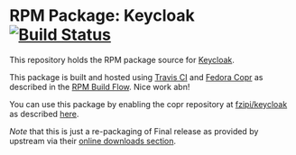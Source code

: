 # RPM Package: Keycloak [![Build Status](https://travis-ci.org/fzipi/keycloak-rpm.svg?branch=master)](https://travis-ci.org/fzipi/keycloak-rpm)

This repository holds the RPM package source for [Keycloak](http://www.keycloak.org/). 

This package is built and hosted using [Travis CI](https://travis-ci.com) and [Fedora Copr](https://copr.fedorainfracloud.org/) as described in the [RPM Build Flow](https://gist.github.com/abn/daf262e7e454509df1429c87068923d1). Nice work abn!

You can use this package by enabling the copr repository at [fzipi/keycloak](https://copr.fedorainfracloud.org/coprs/fzipi/keycloak/) as described [here](https://gist.github.com/fzipi/daf262e7e454509df1429c87068923d1#using-packages-in-copr-repository).

*Note* that this is just a re-packaging of Final release as provided by upstream via their [online downloads section](http://www.keycloak.org/downloads.html).

